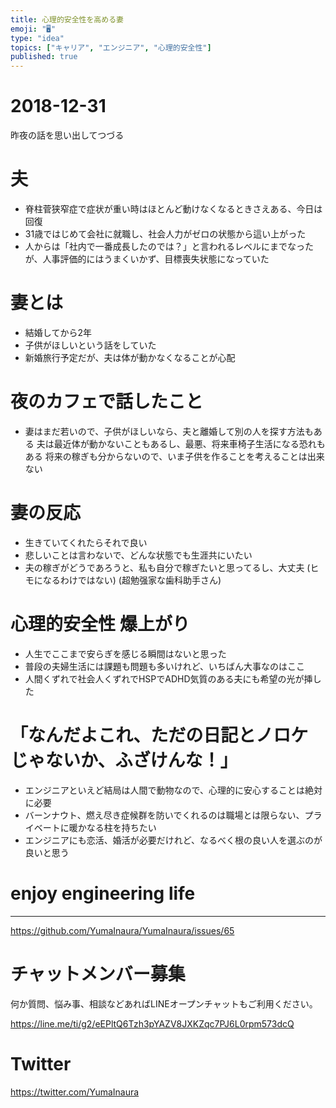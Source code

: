 ```yaml
---
title: 心理的安全性を高める妻
emoji: "🖥"
type: "idea"
topics: ["キャリア", "エンジニア", "心理的安全性"]
published: true
---
```


# 2018-12-31

昨夜の話を思い出してつづる

# 夫

- 脊柱菅狭窄症で症状が重い時はほとんど動けなくなるときさえある、今日は回復
- 31歳ではじめて会社に就職し、社会人力がゼロの状態から這い上がった
- 人からは「社内で一番成長したのでは？」と言われるレベルにまでなったが、人事評価的にはうまくいかず、目標喪失状態になっていた

# 妻とは

- 結婚してから2年
- 子供がほしいという話をしていた
- 新婚旅行予定だが、夫は体が動かなくなることが心配

# 夜のカフェで話したこと

- 妻はまだ若いので、子供がほしいなら、夫と離婚して別の人を探す方法もある
夫は最近体が動かないこともあるし、最悪、将来車椅子生活になる恐れもある
将来の稼ぎも分からないので、いま子供を作ることを考えることは出来ない

# 妻の反応

- 生きていてくれたらそれで良い
- 悲しいことは言わないで、どんな状態でも生涯共にいたい
- 夫の稼ぎがどうであろうと、私も自分で稼ぎたいと思ってるし、大丈夫 (ヒモになるわけではない) (超勉强家な歯科助手さん)

# 心理的安全性 爆上がり

- 人生でここまで安らぎを感じる瞬間はないと思った
- 普段の夫婦生活には課題も問題も多いけれど、いちばん大事なのはここ
- 人間くずれで社会人くずれでHSPでADHD気質のある夫にも希望の光が挿した

# 「なんだよこれ、ただの日記とノロケじゃないか、ふざけんな！」

- エンジニアといえど結局は人間で動物なので、心理的に安心することは絶対に必要
- バーンナウト、燃え尽き症候群を防いでくれるのは職場とは限らない、プライベートに暖かなる柱を持ちたい
- エンジニアにも恋活、婚活が必要だけれど、なるべく根の良い人を選ぶのが良いと思う

# enjoy engineering life

---

https://github.com/YumaInaura/YumaInaura/issues/65








<!-- Update From Qiita API -->

# チャットメンバー募集


何か質問、悩み事、相談などあればLINEオープンチャットもご利用ください。

https://line.me/ti/g2/eEPltQ6Tzh3pYAZV8JXKZqc7PJ6L0rpm573dcQ





# Twitter


https://twitter.com/YumaInaura


<!-- Update From Qiita API -->


